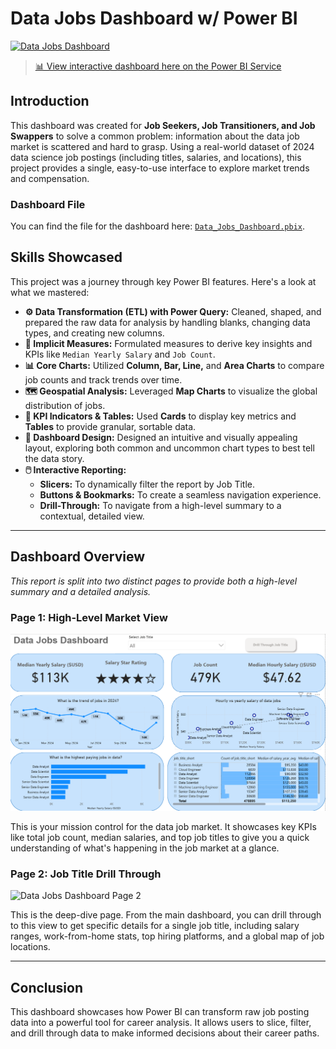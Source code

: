 # Data Jobs Dashboard w/ Power BI

<a href="https://app.powerbi.com/links/oK_VBkCx81?ctid=760f1af0-6917-41c6-9a3e-856833e75f1a&pbi_source=linkShare" target="_blank">
  <img src="../Resources/images/Project1_Dashboard_Overview.gif" alt="Data Jobs Dashboard">
</a>

> <a href="https://lukeb.co/powerbi-project1" target="_blank">📊 View interactive dashboard here on the Power BI Service</a>

## Introduction

This dashboard was created for **Job Seekers, Job Transitioners, and Job Swappers** to solve a common problem: information about the data job market is scattered and hard to grasp. Using a real-world dataset of 2024 data science job postings (including titles, salaries, and locations), this project provides a single, easy-to-use interface to explore market trends and compensation.

### Dashboard File

You can find the file for the dashboard here: [`Data_Jobs_Dashboard.pbix`](Data_Jobs_Dashboard.pbix).

## Skills Showcased

This project was a journey through key Power BI features. Here's a look at what we mastered:

- **⚙️ Data Transformation (ETL) with Power Query:** Cleaned, shaped, and prepared the raw data for analysis by handling blanks, changing data types, and creating new columns.
- **🧮 Implicit Measures:** Formulated measures to derive key insights and KPIs like `Median Yearly Salary` and `Job Count`.
- **📊 Core Charts:** Utilized **Column, Bar, Line,** and **Area Charts** to compare job counts and track trends over time.
- **🗺️ Geospatial Analysis:** Leveraged **Map Charts** to visualize the global distribution of jobs.
- **🔢 KPI Indicators & Tables:** Used **Cards** to display key metrics and **Tables** to provide granular, sortable data.
- **🎨 Dashboard Design:** Designed an intuitive and visually appealing layout, exploring both common and uncommon chart types to best tell the data story.
- **🖱️ Interactive Reporting:**
  - **Slicers:** To dynamically filter the report by Job Title.
  - **Buttons & Bookmarks:** To create a seamless navigation experience.
  - **Drill-Through:** To navigate from a high-level summary to a contextual, detailed view.

---

## Dashboard Overview

_This report is split into two distinct pages to provide both a high-level summary and a detailed analysis._

### Page 1: High-Level Market View

![Data Jobs Dashboard Page 1](Page%201.png)

This is your mission control for the data job market. It showcases key KPIs like total job count, median salaries, and top job titles to give you a quick understanding of what's happening in the job market at a glance.

### Page 2: Job Title Drill Through

![Data Jobs Dashboard Page 2](../Power%20BI%20Dashboards/Page%202.png)

This is the deep-dive page. From the main dashboard, you can drill through to this view to get specific details for a single job title, including salary ranges, work-from-home stats, top hiring platforms, and a global map of job locations.

---

## Conclusion

This dashboard showcases how Power BI can transform raw job posting data into a powerful tool for career analysis. It allows users to slice, filter, and drill through data to make informed decisions about their career paths.
